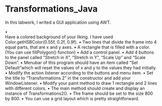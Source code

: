 # Transformations_Java

In this labwork, I writed a GUI application using AWT. 

• <br>Have a colored background of your liking. I have used Color.getHSBColor(0.55f, 0.2f, 0.9f).
• Two lines that divide the frame into 4 equal parts, that are x and y axes.
• A rectangle that is filled with a color. (You can use fillPolygon() function)
• Add a control panel.
• Add 4 buttons to the panel called “Stretch in X”, “Stretch in Y”, “Scale Up” and “Scale Down”.
• Menubar of this program should have an item called “Set Default”which will reset the values of x and y to the values they had initially.
• Modify the action listener according to the buttons and menu item.
• Set the title to “Transformations 2” in the constructor and add your WindowListener.
• Modify your paint method to draw 1 rectangle and 2 lines with different colors.
• The main method should create and display an instance of Transformations2().
• The frame should be set to the size 800 by 800.
• You can use a grid layout which is pretty straightforward.
